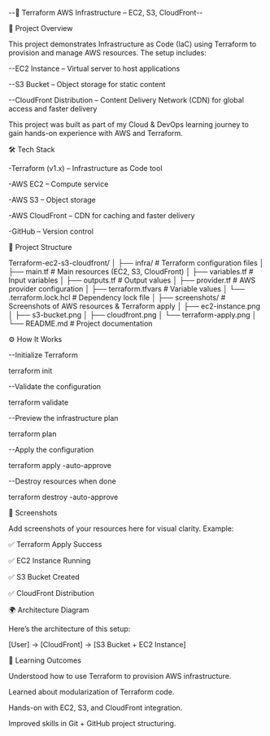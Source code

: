 --🚀 Terraform AWS Infrastructure – EC2, S3, CloudFront--

📌 Project Overview

This project demonstrates Infrastructure as Code (IaC) using Terraform to provision and manage AWS resources.
The setup includes:

--EC2 Instance – Virtual server to host applications

--S3 Bucket – Object storage for static content

--CloudFront Distribution – Content Delivery Network (CDN) for global access and faster delivery

This project was built as part of my Cloud & DevOps learning journey to gain hands-on experience with AWS and Terraform.

🛠️ Tech Stack

-Terraform (v1.x) – Infrastructure as Code tool

-AWS EC2 – Compute service

-AWS S3 – Object storage

-AWS CloudFront – CDN for caching and faster delivery

-GitHub – Version control

📂 Project Structure

Terraform-ec2-s3-cloudfront/
│
├── infra/                      # Terraform configuration files
│   ├── main.tf                  # Main resources (EC2, S3, CloudFront)
│   ├── variables.tf             # Input variables
│   ├── outputs.tf               # Output values
│   ├── provider.tf              # AWS provider configuration
│   ├── terraform.tfvars         # Variable values
│   └── .terraform.lock.hcl      # Dependency lock file
│
├── screenshots/                 # Screenshots of AWS resources & Terraform apply
│   ├── ec2-instance.png
│   ├── s3-bucket.png
│   ├── cloudfront.png
│   └── terraform-apply.png
│
└── README.md                    # Project documentation


⚙️ How It Works

--Initialize Terraform

terraform init


--Validate the configuration

terraform validate


--Preview the infrastructure plan

terraform plan


--Apply the configuration

terraform apply -auto-approve


--Destroy resources when done

terraform destroy -auto-approve

📸 Screenshots

Add screenshots of your resources here for visual clarity.
Example:

✅ Terraform Apply Success


✅ EC2 Instance Running


✅ S3 Bucket Created


✅ CloudFront Distribution


🌍 Architecture Diagram

Here’s the architecture of this setup:

   [User] → [CloudFront] → [S3 Bucket + EC2 Instance]

🎯 Learning Outcomes

Understood how to use Terraform to provision AWS infrastructure.

Learned about modularization of Terraform code.

Hands-on with EC2, S3, and CloudFront integration.

Improved skills in Git + GitHub project structuring.


